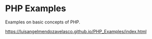 # PHP Examples
Examples on basic concepts of PHP.

https://luisangelmendozavelasco.github.io/PHP_Examples/index.html